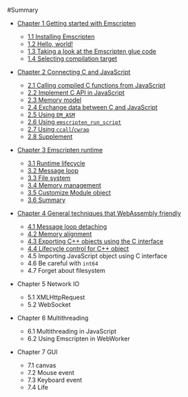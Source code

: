 #Summary

* [Chapter 1 Getting started with Emscripten](ch1-quick-guide/readme.md)
  * [1.1 Installing Emscripten](ch1-quick-guide/ch1-01-install.md)
  * [1.2 Hello, world!](ch1-quick-guide/ch1-02-helloworld.md)
  * [1.3 Taking a look at the Emscripten glue code](ch1-quick-guide/ch1-03-glue-code.md)
  * [1.4 Selecting compilation target](ch1-quick-guide/ch1-04-compile.md)

* [Chapter 2 Connecting C and JavaScript](ch2-c-js/readme.md)
  * [2.1 Calling compiled C functions from JavaScript](ch2-c-js/ch2-01-js-call-c.md)
  * [2.2 Implement C API in JavaScript](ch2-c-js/ch2-02-implement-c-api-in-js.md)
  * [2.3 Memory model](ch2-c-js/ch2-03-mem-model.md)
  * [2.4 Exchange data between C and JavaScript](ch2-c-js/ch2-04-data-exchange.md)
  * [2.5 Using `EM_ASM`](ch2-c-js/ch2-05-em-asm.md)
  * [2.6 Using `emscripten_run_script`](ch2-c-js/ch2-06-run-script.md)
  * [2.7 Using `ccall`/`cwrap`](ch2-c-js/ch2-07-ccall-cwrap.md)
  * [2.8 Supplement](ch2-c-js/ch2-08-ext.md)

* [Chapter 3 Emscripten runtime](ch3-runtime/readme.md)
  * [3.1 Runtime lifecycle](ch3-runtime/ch3-01-main.md)
  * [3.2 Message loop](ch3-runtime/ch3-02-message-loop.md)
  * [3.3 File system](ch3-runtime/ch3-03-fs.md)
  * [3.4 Memory management](ch3-runtime/ch3-04-mem.md)
  * [3.5 Customize Module object](ch3-runtime/ch3-05-module.md)
  * [3.6 Summary](ch3-runtime/ch3-06-summary.md)

* [Chapter 4 General techniques that WebAssembly friendly](ch4-techniques/readme.md)
  * [4.1 Message loop detaching](ch4-techniques/ch4-01-msg-loop-detach.md)
  * [4.2 Memory alignment](ch4-techniques/ch4-02-align.md)
  * [4.3 Exporting C++ objects using the C interface](ch4-techniques/ch4-03-export-obj.md)
  * [4.4 Lifecycle control for C++ object](ch4-techniques/ch4-04-obj-life-cycle.md)
  * 4.5 Importing JavaScript object using C interface
  * 4.6 Be careful with `int64`
  * 4.7 Forget about filesystem

* Chapter 5 Network IO
  * 5.1 XMLHttpRequest
  * 5.2 WebSocket

* Chapter 6 Multithreading
  * 6.1 Multithreading in JavaScript
  * 6.2 Using Emscripten in WebWorker

* Chapter 7 GUI
  * 7.1 canvas
  * 7.2 Mouse event
  * 7.3 Keyboard event
  * 7.4 Life